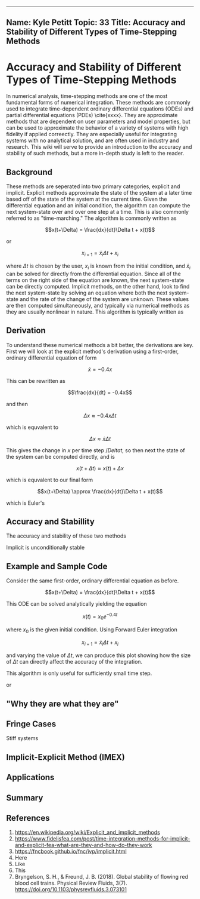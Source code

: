 ---
Name: Kyle Petitt
Topic: 33
Title: Accuracy and Stability of Different Types of Time-Stepping Methods
----

# Accuracy and Stability of Different Types of Time-Stepping Methods
In numerical analysis, time-stepping methods are one of the most fundamental forms of numerical integration. These methods are commonly used to integrate time-dependent ordinary differential equations (ODEs) and partial differential equations (PDEs) \cite{xxxx}. They are approximate methods that are dependent on user parameters and model properties, but can be used to approximate the behavior of a variety of systems with high fidelity if applied correectly. They are especially useful for integrating systems with no analytical solution, and are often used in industry and research. This wiki will serve to provide an introduction to the accuracy and stability of such methods, but a more in-depth study is left to the reader.

## Background
These methods are seperated into two primary categories, explicit and implicit. Explicit methods approximate the state of the system at a later time based off of the state of the system at the current time. Given the differential equation and an initial condition, the algorithm can compute the next system-state over and over one step at a time. This is also commonly referred to as "time-marching." The algorithm is commonly written as 

$$x(t+\Delta) = \frac{dx}{dt}\Delta t + x(t)$$

or 

$$x_{i+1} = \dot{x}_i\Delta t + x_i$$

where $\Delta t$ is chosen by the user, $x_i$ is known from the initial condition, and $\dot{x}_i$ can be solved for directly from the differential equation. Since all of the terms on the right side of the equation are known, the next system-state can be directly computed.
Implicit methods, on the other hand, look to find the next system-state by solving an equation where both the next system-state and the rate of the change of the system are unknown. These values are then computed simultaneously, and typically via numerical methods as they are usually nonlinear in nature. This algorithm is typically written as 

$$ $$

## Derivation
To understand these numerical methods a bit better, the derivations are key. First we will look at the explicit method's derivation using a first-order, ordinary differential equation  of form

$$\dot{x} = -0.4x$$

This can be rewritten as

$$\frac{dx}{dt} = -0.4x$$

and then

$$\Delta x \approx -0.4x\Delta t$$

which is equvalent to

$$\Delta x \approx \dot{x}\Delta t$$

This gives the change in $x$ per time step $/Delta t$, so then next the state of the system can be computed directly, and is

$$x(t+\Delta t) \approx x(t)+\Delta x$$

which is equvalent to our final form

$$x(t+\Delta) \approx \frac{dx}{dt}\Delta t + x(t)$$

which is Euler's


## Accuracy and Stabillity
The accuracy and stability of these two methods


Implicit is unconditionally stable

## Example and Sample Code
Consider the same first-order, ordinary differential equation as before.

$$x(t+\Delta) = \frac{dx}{dt}\Delta t + x(t)$$

This ODE can be solved analytically yielding the equation

$$x(t) = x_0e^{-0.4t}$$

where $x_0$ is the given initial condition. Using Forward Euler integration

$$x_{i+1} = \dot{x}_i\Delta t + x_i$$

and varying the value of $\Delta t$, we can produce this plot showing how the size of $\Delta t$ can directly affect the accuracy of the integration.


This algorithm is only useful for sufficiently small time step.


or 



## "Why they are what they are"

## Fringe Cases
Stiff systems

## Implicit-Explicit Method (IMEX)

## Applications


## Summary

## References

1. https://en.wikipedia.org/wiki/Explicit_and_implicit_methods
2. https://www.fidelisfea.com/post/time-integration-methods-for-implicit-and-explicit-fea-what-are-they-and-how-do-they-work
3. https://fncbook.github.io/fnc/ivp/implicit.html
4. Here
5. Like
6. This
7. Bryngelson, S. H., & Freund, J. B. (2018). Global stability of flowing red blood cell trains. Physical Review Fluids, 3(7). https://doi.org/10.1103/physrevfluids.3.073101 
